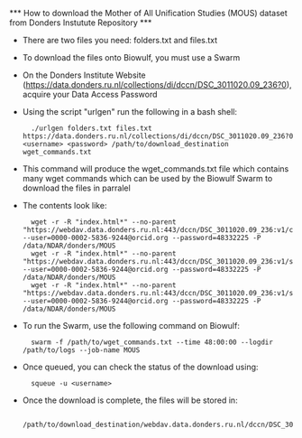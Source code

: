 *** How to download the Mother of All Unification Studies (MOUS) dataset from Donders Instutute Repository ***

- There are two files you need: folders.txt and files.txt
- To download the files onto Biowulf, you must use a Swarm
- On the Donders Institute Website (https://data.donders.ru.nl/collections/di/dccn/DSC_3011020.09_236?0), acquire your Data Access Password
- Using the script "urlgen" run the following in a bash shell:

		./urlgen folders.txt files.txt https://data.donders.ru.nl/collections/di/dccn/DSC_3011020.09_236?0 <username> <password> /path/to/download_destination wget_commands.txt


- This command will produce the wget_commands.txt file which contains many wget commands which can be used by the Biowulf Swarm to download the files in parralel
- The contents look like:

		wget -r -R "index.html*" --no-parent "https://webdav.data.donders.ru.nl:443/dccn/DSC_3011020.09_236:v1/code/" --user=0000-0002-5836-9244@orcid.org --password=48332225 -P /data/NDAR/donders/MOUS
		wget -r -R "index.html*" --no-parent "https://webdav.data.donders.ru.nl:443/dccn/DSC_3011020.09_236:v1/sourcedata/" --user=0000-0002-5836-9244@orcid.org --password=48332225 -P /data/NDAR/donders/MOUS
		wget -r -R "index.html*" --no-parent "https://webdav.data.donders.ru.nl:443/dccn/DSC_3011020.09_236:v1/stimuli/" --user=0000-0002-5836-9244@orcid.org --password=48332225 -P /data/NDAR/donders/MOUS

- To run the Swarm, use the following command on Biowulf:

		swarm -f /path/to/wget_commands.txt --time 48:00:00 --logdir /path/to/logs --job-name MOUS

- Once queued, you can check the status of the download using:

		squeue -u <username>

- Once the download is complete, the files will be stored in:
		
		/path/to/download_destination/webdav.data.donders.ru.nl/dccn/DSC_3011020.09_236_v1
